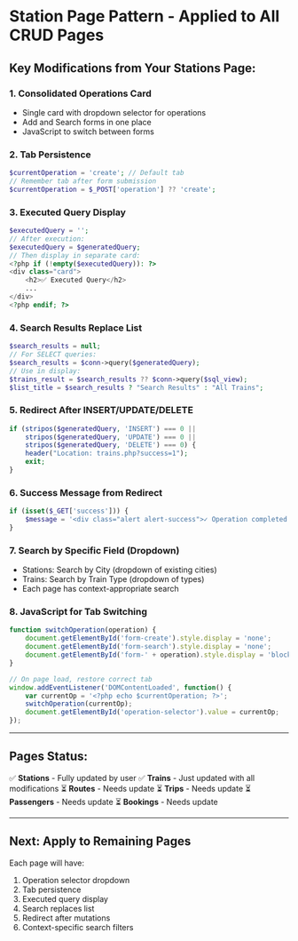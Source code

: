 # Station Page Pattern - Applied to All CRUD Pages

## Key Modifications from Your Stations Page:

### 1. **Consolidated Operations Card**
- Single card with dropdown selector for operations
- Add and Search forms in one place
- JavaScript to switch between forms

### 2. **Tab Persistence** 
```php
$currentOperation = 'create'; // Default tab
// Remember tab after form submission
$currentOperation = $_POST['operation'] ?? 'create';
```

### 3. **Executed Query Display**
```php
$executedQuery = '';
// After execution:
$executedQuery = $generatedQuery;
// Then display in separate card:
<?php if (!empty($executedQuery)): ?>
<div class="card">
    <h2>✅ Executed Query</h2>
    ...
</div>
<?php endif; ?>
```

### 4. **Search Results Replace List**
```php
$search_results = null;
// For SELECT queries:
$search_results = $conn->query($generatedQuery);
// Use in display:
$trains_result = $search_results ?? $conn->query($sql_view);
$list_title = $search_results ? "Search Results" : "All Trains";
```

### 5. **Redirect After INSERT/UPDATE/DELETE**
```php
if (stripos($generatedQuery, 'INSERT') === 0 || 
    stripos($generatedQuery, 'UPDATE') === 0 || 
    stripos($generatedQuery, 'DELETE') === 0) {
    header("Location: trains.php?success=1");
    exit;
}
```

### 6. **Success Message from Redirect**
```php
if (isset($_GET['success'])) {
    $message = '<div class="alert alert-success">✓ Operation completed successfully!</div>';
}
```

### 7. **Search by Specific Field (Dropdown)**
- Stations: Search by City (dropdown of existing cities)
- Trains: Search by Train Type (dropdown of types)
- Each page has context-appropriate search

### 8. **JavaScript for Tab Switching**
```javascript
function switchOperation(operation) {
    document.getElementById('form-create').style.display = 'none';
    document.getElementById('form-search').style.display = 'none';
    document.getElementById('form-' + operation).style.display = 'block';
}

// On page load, restore correct tab
window.addEventListener('DOMContentLoaded', function() {
    var currentOp = '<?php echo $currentOperation; ?>';
    switchOperation(currentOp);
    document.getElementById('operation-selector').value = currentOp;
});
```

---

## Pages Status:

✅ **Stations** - Fully updated by user
✅ **Trains** - Just updated with all modifications
⏳ **Routes** - Needs update
⏳ **Trips** - Needs update
⏳ **Passengers** - Needs update
⏳ **Bookings** - Needs update

---

## Next: Apply to Remaining Pages

Each page will have:
1. Operation selector dropdown
2. Tab persistence
3. Executed query display
4. Search replaces list
5. Redirect after mutations
6. Context-specific search filters
